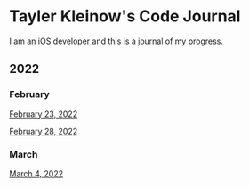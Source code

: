 # Tayler Kleinow's Code Journal
I am an iOS developer and this is a journal of my progress.

## 2022
### February
[February 23, 2022](2022/Feb23.md)

[February 28, 2022](2022/Feb28.md)

### March

[March 4, 2022](2022/Mar4.md)
